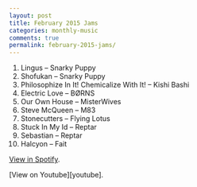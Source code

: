 ```yaml
---
layout: post
title: February 2015 Jams
categories: monthly-music
comments: true
permalink: february-2015-jams/
---
```


1. Lingus – Snarky Puppy
2. Shofukan – Snarky Puppy
3. Philosophize In It! Chemicalize With It! – Kishi Bashi
4. Electric Love – BØRNS
5. Our Own House – MisterWives
6. Steve McQueen – M83
7. Stonecutters – Flying Lotus
8. Stuck In My Id – Reptar
9. Sebastian – Reptar
10. Halcyon – Fait

[View in Spotify][spotify].  
<!-- [View in Apple Music][apple music].  
 -->[View on Youtube][youtube].

[spotify]: https://open.spotify.com/user/fred.hohman/playlist/5bflwGXgLN5wveyEEZlD8s "View in Spotify."
[apple music]: https://itunes.apple.com/us/playlist/february-2015-jams/idpl.e927283a1f574d56a088b5b65014b371 "View in iTunes."
[youtube]: https://www.youtube.com/playlist?list=PL7t4sFPlrvYV8gSqBml2gV5ZOO3GmkBY9 "View on Youtube."